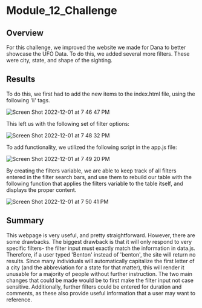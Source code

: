 # Module_12_Challenge

## Overview
For this challenge, we improved the website we made for Dana to better showcase the UFO Data. To do this, we added several more filters.
These were city, state, and shape of the sighting.

## Results
To do this, we first had to add the new items to the index.html file, using the following 'li' tags. 

![Screen Shot 2022-12-01 at 7 46 47 PM](https://user-images.githubusercontent.com/112847821/205210510-4753ba37-bcef-4536-947c-c53555f7ac8b.png)

This left us with the following set of filter options:

![Screen Shot 2022-12-01 at 7 48 32 PM](https://user-images.githubusercontent.com/112847821/205210705-c6ef8d7d-bdfe-4126-8d6a-7fc7f11a2605.png)

To add functionality, we utilized the following script in the app.js file:

![Screen Shot 2022-12-01 at 7 49 20 PM](https://user-images.githubusercontent.com/112847821/205210785-7d4ec75d-ce7b-4294-b571-60c1e6003ca2.png)

By creating the filters variable, we are able to keep track of all filters entered in the filter search bars, and use them to rebuild our table with the following function that applies the filters variable to the table itself, and displays the proper content. 

![Screen Shot 2022-12-01 at 7 50 41 PM](https://user-images.githubusercontent.com/112847821/205210939-081eb0a7-ae02-4d70-bb57-2adf1b751487.png)

## Summary
This webpage is very useful, and pretty straightforward. However, there are some drawbacks. 
The biggest drawback is that it will only respond to very specific filters- the filter input must exactly match the information in data.js. 
Therefore, if a user typed 'Benton' instead of 'benton', the site will return no results. Since many individuals will automatically capitalize the first letter of a city (and the abbreviation for a state for that matter), this will render it unusable for a majority of people without further instruction. 
The two main changes that could be made would be to first make the filter input not case sensitive. Additionally, further filters could be entered for duration and comments, as these also provide useful information that a user may want to reference. 
